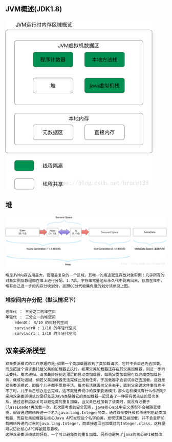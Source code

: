 ## JVM概述(JDK1.8)
![Alt text](../jvm/jvm运行时数据区.jpg)

## 堆
![Alt text](../jvm/堆结构.jpg)

    堆是JVM内存占用最大，管理最复杂的一个区域。其唯一的用途就是存放对象实例：几乎所有的对象实例及数组都在堆上进行分配。1.7后，字符串常量池从永久代中剥离出来，存放在堆中。堆有自己进一步的内存分块划分，按照GC分代收集角度的划分请参见上图。

### 堆空间内存分配（默认情况下）
    老年代 ： 三分之二的堆空间
    年轻代 ： 三分之一的堆空间
        eden区： 8/10 的年轻代空间
        survivor0 : 1/10 的年轻代空间
        survivor1 : 1/10 的年轻代空间

## 双亲委派模型      
    双亲委派模式的工作原理的是;如果一个类加载器收到了类加载请求，它并不会自己先去加载，而是把这个请求委托给父类的加载器去执行，如果父类加载器还存在其父类加载器，则进一步向上委托，依次递归，请求最终将到达顶层的启动类加载器，如果父类加载器可以完成类加载任务，就成功返回，倘若父类加载器无法完成此加载任务，子加载器才会尝试自己去加载，这就是双亲委派模式，即每个儿子都不愿意干活，每次有活就丢给父亲去干，直到父亲说这件事我也干不了时，儿子自己想办法去完成，这不就是传说中的双亲委派模式.那么这种模式有什么作用呢?
    采用双亲委派模式的是好处是Java类随着它的类加载器一起具备了一种带有优先级的层次关系，通过这种层级关可以避免类的重复加载，当父亲已经加载了该类时，就没有必要子ClassLoader再加载一次。其次是考虑到安全因素，java核心api中定义类型不会被随意替换，假设通过网络传递一个名为java.lang.Integer的类，通过双亲委托模式传递到启动类加载器，而启动类加载器在核心Java API发现这个名字的类，发现该类已被加载，并不会重新加载网络传递的过来的java.lang.Integer，而直接返回已加载过的Integer.class，这样便可以防止核心API库被随意篡改。
    这种双亲委派模式的好处，一个可以避免类的重复加载，另外也避免了java的核心API被篡改